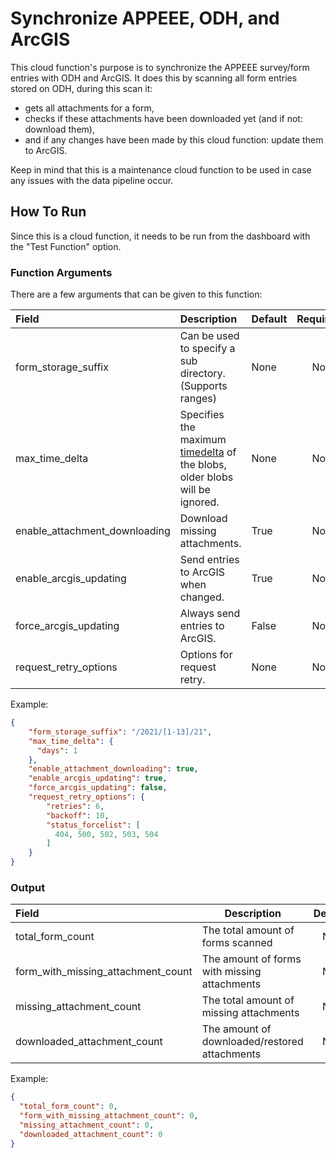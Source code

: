 # Synchronize APPEEE, ODH, and ArcGIS
This cloud function's purpose is to synchronize the APPEEE survey/form 
entries with ODH and ArcGIS. It does this by scanning all form entries stored on ODH, 
during this scan it:
- gets all attachments for a form,
- checks if these attachments have been downloaded yet (and if not: download them),
- and if any changes have been made by this cloud function: update them to ArcGIS.

Keep in mind that this is a maintenance cloud function to be used in case any issues with the
data pipeline occur.

## How To Run
Since this is a cloud function, it needs to be run from the dashboard with the "Test Function"
option.

### Function Arguments
There are a few arguments that can be given to this function:

| Field                         | Description                                                                      | Default | Required |
| :--------------------------   | :------------------------------------------------------------------------------- | :------ | :------: |
| form_storage_suffix           | Can be used to specify a sub directory. (Supports ranges)                        | None    | No       |
| max_time_delta                | Specifies the maximum [timedelta][1] of the blobs, older blobs will be ignored.  | None    | No       |
| enable_attachment_downloading | Download missing attachments.                                                    | True    | No       |
| enable_arcgis_updating        | Send entries to ArcGIS when changed.                                             | True    | No       |
| force_arcgis_updating         | Always send entries to ArcGIS.                                                   | False   | No       |
| request_retry_options         | Options for request retry.                                                       | None    | No       |

[1]: https://docs.python.org/3/library/datetime.html#timedelta-objects

Example:
```json
{
    "form_storage_suffix": "/2021/[1-13]/21",
    "max_time_delta": {
      "days": 1
    },
    "enable_attachment_downloading": true,
    "enable_arcgis_updating": true,
    "force_arcgis_updating": false,
    "request_retry_options": {
        "retries": 6,
        "backoff": 10,
        "status_forcelist": [
          404, 500, 502, 503, 504
        ]
    }
}
```

### Output
| Field                              | Description                                   | Default |
| :--------------------------------- | --------------------------------------------- | :-----: |
| total_form_count                   | The total amount of forms scanned             | N/A     |
| form_with_missing_attachment_count | The amount of forms with missing attachments  | N/A     |
| missing_attachment_count           | The total amount of missing attachments       | N/A     |
| downloaded_attachment_count        | The amount of downloaded/restored attachments | N/A     |

Example:
```json
{
  "total_form_count": 0,
  "form_with_missing_attachment_count": 0,
  "missing_attachment_count": 0,
  "downloaded_attachment_count": 0
}
```
